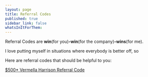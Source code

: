 ```yaml
---
layout: page
title: Referral Codes
published: true
sidebar_link: false
whatsInItForThem:
---
```


Referral Codes are **win**(for you)**-win**(for the company)**-wins**(for me).

I love putting myself in situations where everybody is better off, so


Here are referral codes that should be helpful to you:

[$500* Vermella Harrison Referral Code](/pages/vermella-harrison-referral-codes)
